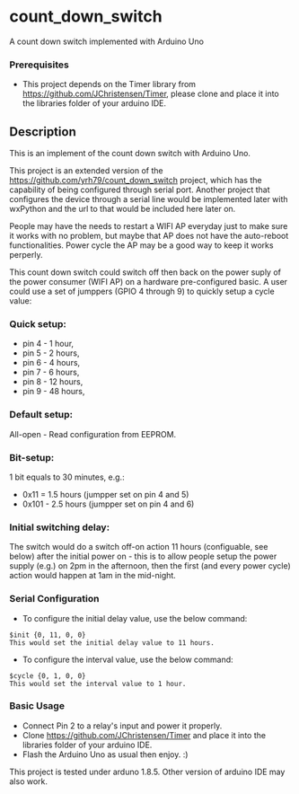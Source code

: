 # count_down_switch
A count down switch implemented with Arduino Uno

### Prerequisites
* This project depends on the Timer library from https://github.com/JChristensen/Timer, please clone and place it into the libraries folder of your arduino IDE.

## Description
This is an implement of the count down switch with Arduino Uno.

This project is an extended version of the https://github.com/yrh79/count_down_switch project, which has the capability of being configured through serial port. Another project that configures the device through a serial line would be implemented later with wxPython and the url to that would be included here later on.

People may have the needs to restart a WIFI AP everyday just to make sure it works with no problem, but maybe that AP does not have the auto-reboot functionalities. Power cycle the AP may be a good way to keep it works perperly.

This count down switch could switch off then back on the power suply of the power consumer (WIFI AP) on a hardware pre-configured basic. A user could use a set of jumppers (GPIO 4 through 9) to quickly setup a cycle value:


### Quick setup:
* pin 4 - 1 hour,
* pin 5 - 2 hours,
* pin 6 - 4 hours,
* pin 7 - 6 hours,
* pin 8 - 12 hours,
* pin 9 - 48 hours,

### Default setup:
All-open - Read configuration from EEPROM.

### Bit-setup:
1 bit equals to 30 minutes, e.g.:
* 0x11 = 1.5 hours (jumpper set on pin 4 and 5)
* 0x101 - 2.5 hours (jumpper set on pin 4 and 6)

### Initial switching delay:
The switch would do a switch off-on action 11 hours (configuable, see below) after the initial power on - this is to allow people setup the power supply (e.g.) on 2pm in the afternoon, then the first (and every power cycle) action would happen at 1am in the mid-night.

### Serial Configuration
* To configure the initial delay value, use the below command:
```
$init {0, 11, 0, 0}
This would set the initial delay value to 11 hours.
```

* To configure the interval value, use the below command:
```
$cycle {0, 1, 0, 0}
This would set the interval value to 1 hour.
```

### Basic Usage

* Connect Pin 2 to a relay's input and power it properly.
* Clone https://github.com/JChristensen/Timer and place it into the libraries folder of your arduino IDE.
* Flash the Arduino Uno as usual then enjoy. :)

This project is tested under arduno 1.8.5. Other version of arduino IDE may also work.

